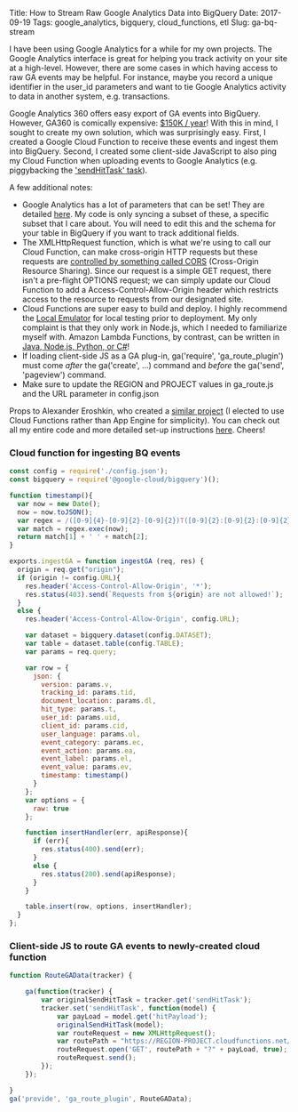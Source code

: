 Title: How to Stream Raw Google Analytics Data into BigQuery
Date: 2017-09-19
Tags: google_analytics, bigquery, cloud_functions, etl
Slug: ga-bq-stream

I have been using Google Analytics for a while for my own projects. The Google Analytics interface is great for helping you track activity on your site at a high-level. However, there are some cases in which having access to raw GA events may be helpful. For instance, maybe you record a unique identifier in the user_id parameters and want to tie Google Analytics activity to data in another system, e.g. transactions.

Google Analytics 360 offers easy export of GA events into BigQuery.  However, GA360 is comically expensive: [$150K / year](https://www.quora.com/What-is-the-cost-of-Google-Analytics-360-Suite)!  With this in mind, I sought to create my own solution, which was surprisingly easy.  First, I created a Google Cloud Function to receive these events and ingest them into BigQuery.  Second, I created some client-side JavaScript to also ping my Cloud Function when uploading events to Google Analytics (e.g. piggybacking the ['sendHitTask' task](https://developers.google.com/analytics/devguides/collection/analyticsjs/tasks)).

A few additional notes:

* Google Analytics has a lot of parameters that can be set!  They are detailed [here](https://developers.google.com/analytics/devguides/collection/protocol/v1/parameters).  My code is only syncing a subset of these, a specific subset that I care about.  You will need to edit this and the schema for your table in BigQuery if you want to track additional fields.
* The XMLHttpRequest function, which is what we're using to call our Cloud Function, can make cross-origin HTTP requests but these requests are [controlled by something called CORS](https://developer.mozilla.org/en-US/docs/Web/HTTP/Access_control_CORS) (Cross-Origin Resource Sharing). Since our request is a simple GET request, there isn't a pre-flight OPTIONS request; we can simply update our Cloud Function to add a Access-Control-Allow-Origin header which restricts access to the resource to requests from our designated site.
* Cloud Functions are super easy to build and deploy. I highly recommend the [Local Emulator](https://cloud.google.com/functions/docs/emulator) for local testing prior to deployment.  My only complaint is that they only work in Node.js, which I needed to familiarize myself with.  Amazon Lambda Functions, by contrast, can be written in [Java, Node.js, Python, or C#](https://aws.amazon.com/lambda/faqs/)!
* If loading client-side JS as a GA plug-in, ga('require', 'ga_route_plugin') must come *after* the ga('create', ...) command and *before* the ga('send', 'pageview') command.
* Make sure to update the REGION and PROJECT values in ga_route.js and the URL parameter in config.json

Props to Alexander Eroshkin, who created a [similar project](https://github.com/lnklnklnk/ga-bq) (I elected to use Cloud Functions rather than App Engine for simplicity).  You can check out all my entire code and more detailed set-up instructions [here](https://github.com/donaldrauscher/ga-bq-stream).  Cheers!

### Cloud function for ingesting BQ events
``` javascript
const config = require('./config.json');
const bigquery = require('@google-cloud/bigquery')();

function timestamp(){
  var now = new Date();
  now = now.toJSON();
  var regex = /([0-9]{4}-[0-9]{2}-[0-9]{2})T([0-9]{2}:[0-9]{2}:[0-9]{2})/g;
  var match = regex.exec(now);
  return match[1] + ' ' + match[2];
}

exports.ingestGA = function ingestGA (req, res) {
  origin = req.get("origin");
  if (origin != config.URL){
    res.header('Access-Control-Allow-Origin', '*');
    res.status(403).send(`Requests from ${origin} are not allowed!`);
  }
  else {
    res.header('Access-Control-Allow-Origin', config.URL);

    var dataset = bigquery.dataset(config.DATASET);
    var table = dataset.table(config.TABLE);
    var params = req.query;

    var row = {
      json: {
        version: params.v,
        tracking_id: params.tid,
        document_location: params.dl,
        hit_type: params.t,
        user_id: params.uid,
        client_id: params.cid,
        user_language: params.ul,
        event_category: params.ec,
        event_action: params.ea,
        event_label: params.el,
        event_value: params.ev,
        timestamp: timestamp()
      }
    };
    var options = {
      raw: true
    };

    function insertHandler(err, apiResponse){
      if (err){
        res.status(400).send(err);
      }
      else {
        res.status(200).send(apiResponse);
      }
    }

    table.insert(row, options, insertHandler);
  }
};
```

### Client-side JS to route GA events to newly-created cloud function
``` javascript
function RouteGAData(tracker) {

    ga(function(tracker) {
        var originalSendHitTask = tracker.get('sendHitTask');
        tracker.set('sendHitTask', function(model) {
            var payLoad = model.get('hitPayload');
            originalSendHitTask(model);
            var routeRequest = new XMLHttpRequest();
            var routePath = "https://REGION-PROJECT.cloudfunctions.net/ingestGA";
            routeRequest.open('GET', routePath + "?" + payLoad, true);
            routeRequest.send();
        });
    });

}
ga('provide', 'ga_route_plugin', RouteGAData);
```
